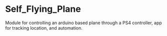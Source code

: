 # Self_Flying_Plane
Module for controlling an arduino based plane through a PS4 controller, app for tracking location, and automation. 
